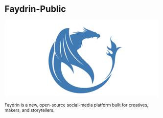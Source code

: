 # Faydrin-Public
![alt text](public/banner-trans.png)

Faydrin is a new, open-source social-media platform built for creatives, makers, and storytellers.
